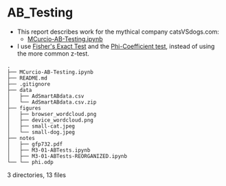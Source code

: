 # AB_Testing
- This report describes work for the mythical company catsVSdogs.com: 
  - [MCurcio-AB-Testing.ipynb](https://github.com/mcc-us/AB_Testing/blob/main/MCurcio-AB-Testing.ipynb)
- I use [Fisher's Exact Test](https://en.wikipedia.org/wiki/Fisher's_exact_test) and the [Phi-Coefficient test](https://en.wikipedia.org/wiki/Phi_coefficient), instead of using the more common z-test.

```
.
├── MCurcio-AB-Testing.ipynb
├── README.md
├── .gitignore
├── data
│   ├── AdSmartABdata.csv
│   └── AdSmartABdata.csv.zip
├── figures
│   ├── browser_wordcloud.png
│   ├── device_wordcloud.png
│   ├── small-cat.jpeg
│   └── small-dog.jpeg
├── notes
│   ├── gfp732.pdf
│   ├── M3-01-ABTests.ipynb
│   ├── M3-01-ABTests-REORGANIZED.ipynb
└── └── phi.odp
```
3 directories, 13 files
